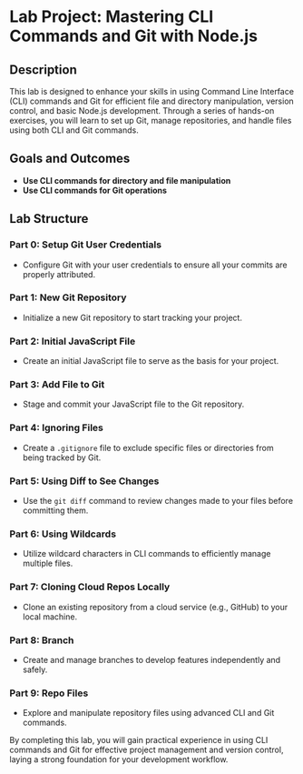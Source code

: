 # Lab Project: Mastering CLI Commands and Git with Node.js

## Description

This lab is designed to enhance your skills in using Command Line Interface (CLI) commands and Git for efficient file and directory manipulation, version control, and basic Node.js development. Through a series of hands-on exercises, you will learn to set up Git, manage repositories, and handle files using both CLI and Git commands.

## Goals and Outcomes

- **Use CLI commands for directory and file manipulation**
- **Use CLI commands for Git operations**

## Lab Structure

### Part 0: Setup Git User Credentials

- Configure Git with your user credentials to ensure all your commits are properly attributed.

### Part 1: New Git Repository

- Initialize a new Git repository to start tracking your project.

### Part 2: Initial JavaScript File

- Create an initial JavaScript file to serve as the basis for your project.

### Part 3: Add File to Git

- Stage and commit your JavaScript file to the Git repository.

### Part 4: Ignoring Files

- Create a `.gitignore` file to exclude specific files or directories from being tracked by Git.

### Part 5: Using Diff to See Changes

- Use the `git diff` command to review changes made to your files before committing them.

### Part 6: Using Wildcards

- Utilize wildcard characters in CLI commands to efficiently manage multiple files.

### Part 7: Cloning Cloud Repos Locally

- Clone an existing repository from a cloud service (e.g., GitHub) to your local machine.

### Part 8: Branch

- Create and manage branches to develop features independently and safely.

### Part 9: Repo Files

- Explore and manipulate repository files using advanced CLI and Git commands.

By completing this lab, you will gain practical experience in using CLI commands and Git for effective project management and version control, laying a strong foundation for your development workflow.
